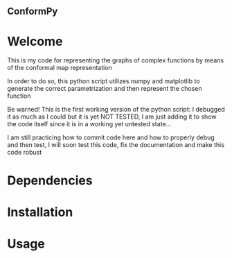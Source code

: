 ## ConformPy

# Welcome

This is my code for representing the graphs of complex functions by means of
the conformal map representation

In order to do so, this python script utilizes numpy and matplotlib to
generate the correct parametrization and then represent the chosen function

Be warned! This is the first working version of the python script: I
debugged it as much as I could but it is yet NOT TESTED, I am just 
adding it to show the code itself since it is in a working yet untested
state...
 
I am still practicing how to commit code here and how to properly debug
and then test, I will soon test this code, fix the documentation and make
this code robust

# Dependencies

# Installation

# Usage
